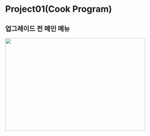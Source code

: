 Project01(Cook Program)
=======================

## 업그레이드 전 메인 메뉴
<img src="/C:/Users/User/OneDrive/바탕 화면/원본메뉴.png" width="450px" height="300px">
